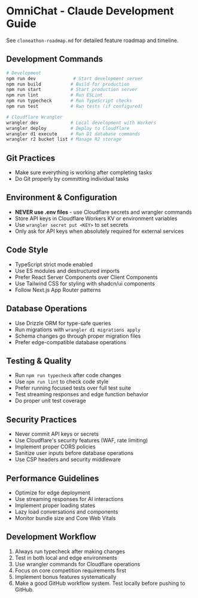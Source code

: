 # OmniChat - Claude Development Guide

See `cloneathon-roadmap.md` for detailed feature roadmap and timeline.

## Development Commands
```bash
# Development
npm run dev              # Start development server
npm run build           # Build for production  
npm run start           # Start production server
npm run lint            # Run ESLint
npm run typecheck       # Run TypeScript checks
npm run test            # Run tests (if configured)

# Cloudflare Wrangler
wrangler dev            # Local development with Workers
wrangler deploy         # Deploy to Cloudflare
wrangler d1 execute     # Run D1 database commands
wrangler r2 bucket list # Manage R2 storage
```

## Git Practices
- Make sure everything is working after completing tasks
- Do Git properly by committing individual tasks

## Environment & Configuration
- **NEVER use .env files** - use Cloudflare secrets and wrangler commands
- Store API keys in Cloudflare Workers KV or environment variables
- Use `wrangler secret put <KEY>` to set secrets
- Only ask for API keys when absolutely required for external services

## Code Style
- TypeScript strict mode enabled
- Use ES modules and destructured imports
- Prefer React Server Components over Client Components
- Use Tailwind CSS for styling with shadcn/ui components
- Follow Next.js App Router patterns

## Database Operations
- Use Drizzle ORM for type-safe queries
- Run migrations with `wrangler d1 migrations apply`
- Schema changes go through proper migration files
- Prefer edge-compatible database operations

## Testing & Quality
- Run `npm run typecheck` after code changes
- Use `npm run lint` to check code style
- Prefer running focused tests over full test suite
- Test streaming responses and edge function behavior
- Do proper unit test coverage

## Security Practices
- Never commit API keys or secrets
- Use Cloudflare's security features (WAF, rate limiting)
- Implement proper CORS policies
- Sanitize user inputs before database operations
- Use CSP headers and security middleware

## Performance Guidelines
- Optimize for edge deployment
- Use streaming responses for AI interactions
- Implement proper loading states
- Lazy load conversations and components
- Monitor bundle size and Core Web Vitals

## Development Workflow
1. Always run typecheck after making changes
2. Test in both local and edge environments
3. Use wrangler commands for Cloudflare operations
4. Focus on core competition requirements first
5. Implement bonus features systematically
6. Make a good GitHub workflow system. Test locally before pushing to GitHub.
